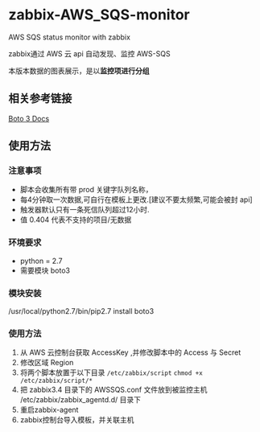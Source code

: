 # zabbix-AWS_SQS-monitor

AWS SQS status monitor with zabbix

zabbix通过 AWS 云 api 自动发现、监控 AWS-SQS

本版本数据的图表展示，是以**监控项进行分组**
## 相关参考链接
[Boto 3 Docs](https://boto3.amazonaws.com/v1/documentation/api/latest/reference/services/sqs.html#SQS.Client.list_dead_letter_source_queues)

## 使用方法
### 注意事项
- 脚本会收集所有带 prod 关键字队列名称，
- 每4分钟取一次数据,可自行在模板上更改.[建议不要太频繁,可能会被封 api]
- 触发器默认只有一条死信队列超过12小时.
- 值 0.404 代表不支持的项目/无数据

### 环境要求
- python = 2.7
- 需要模块 boto3

### 模块安装
/usr/local/python2.7/bin/pip2.7 install boto3

### 使用方法
1. 从 AWS 云控制台获取 AccessKey ,并修改脚本中的 Access 与 Secret
2. 修改区域 Region
3. 将两个脚本放置于以下目录
`/etc/zabbix/script`
`chmod +x /etc/zabbix/script/*`
4. 把 zabbix3.4 目录下的 AWSSQS.conf 文件放到被监控主机 /etc/zabbix/zabbix_agentd.d/ 目录下
5. 重启zabbix-agent
6. zabbix控制台导入模板，并关联主机
